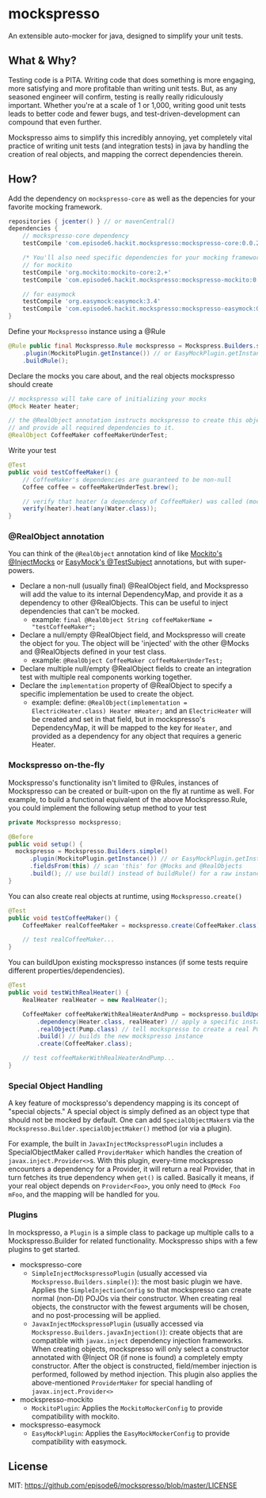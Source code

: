 # mockspresso
An extensible auto-mocker for java, designed to simplify your unit tests.

## What & Why?
Testing code is a PITA. Writing code that does something is more engaging, more satisfying and more profitable than writing unit tests. But, as any seasoned engineer will confirm, testing is really really ridiculously important. Whether you're at a scale of 1 or 1,000, writing good unit tests leads to better code and fewer bugs, and test-driven-development can compound that even further.

Mockspresso aims to simplify this incredibly annoying, yet completely vital practice of writing unit tests (and integration tests) in java by handling the creation of real objects, and mapping the correct dependencies therein.


## How?
Add the dependency on `mockspresso-core` as well as the depencies for your favorite mocking framework.
```groovy
repositories { jcenter() } // or mavenCentral()
dependencies {
    // mockspresso-core dependency
    testCompile 'com.episode6.hackit.mockspresso:mockspresso-core:0.0.2-SNAPSHOT'

    /* You'll also need specific dependencies for your mocking framework of choice */
    // for mockito
    testCompile 'org.mockito:mockito-core:2.+'
    testCompile 'com.episode6.hackit.mockspresso:mockspresso-mockito:0.0.2-SNAPSHOT'

    // for easymock
    testCompile 'org.easymock:easymock:3.4'
    testCompile 'com.episode6.hackit.mockspresso:mockspresso-easymock:0.0.2-SNAPSHOT'
}
```

Define your `Mockspresso` instance using a @Rule
```java
@Rule public final Mockspresso.Rule mockspresso = Mockspress.Builders.simple()
    .plugin(MockitoPlugin.getInstance()) // or EasyMockPlugin.getInstance()
    .buildRule();
```

Declare the mocks you care about, and the real objects mockspresso should create
```java
// mockspresso will take care of initializing your mocks
@Mock Heater heater;

// the @RealObject annotation instructs mockspresso to create this object
// and provide all required dependencies to it.
@RealObject CoffeeMaker coffeeMakerUnderTest;
```

Write your test
```java
@Test
public void testCoffeeMaker() {
    // CoffeeMaker's dependencies are guaranteed to be non-null
    Coffee coffee = coffeeMakerUnderTest.brew();

    // verify that heater (a dependency of CoffeeMaker) was called (mockito example)
    verify(heater).heat(any(Water.class));
}
```

### @RealObject annotation
You can think of the `@RealObject` annotation kind of like [Mockito's @InjectMocks](https://static.javadoc.io/org.mockito/mockito-core/2.7.19/org/mockito/InjectMocks.html) or [EasyMock's @TestSubject](http://easymock.org/api/org/easymock/TestSubject.html) annotations, but with super-powers.
- Declare a non-null (usually final) @RealObject field, and Mockspresso will add the value to its internal DependencyMap, and provide it as a dependency to other @RealObjects. This can be useful to inject dependencies that can't be mocked.
  - example: `final @RealObject String coffeeMakerName = "testCoffeeMaker";`
- Declare a null/empty @RealObject field, and Mockspresso will create the object for you. The object will be 'injected' with the other @Mocks and @RealObjects defined in your test class.
  - example: `@RealObject CoffeeMaker coffeeMakerUnderTest;`
- Declare multiple null/empty @RealObject fields to create an integration test with multiple real components working together.
- Declare the `implementation` property of @RealObject to specify a specific implementation be used to create the object.
  - example: define: `@RealObject(implementation = ElectricHeater.class) Heater mHeater;` and an `ElectricHeater` will be created and set in that field, but in mockspresso's DependencyMap, it will be mapped to the key for `Heater`, and provided as a dependency for any object that requires a generic Heater.


### Mockspresso on-the-fly
Mockspresso's functionality isn't limited to @Rules, instances of Mockspresso can be created or built-upon on the fly at runtime as well. For example, to build a functional equivalent of the above Mockspresso.Rule, you could implement the following setup method to your test
```java
private Mockspresso mockspresso;

@Before
public void setup() {
  mockspresso = Mockspresso.Builders.simple()
      .plugin(MockitoPlugin.getInstance()) // or EasyMockPlugin.getInstance()
      .fieldsFrom(this) // scan 'this' for @Mocks and @RealObjects
      .build(); // use build() instead of buildRule() for a raw instance of Mockspresso
}
```

You can also create real objects at runtime, using `Mockspresso.create()`
```java
@Test
public void testCoffeeMaker() {
    CoffeeMaker realCoffeeMaker = mockspresso.create(CoffeeMaker.class);

    // test realCoffeeMaker...
}
```

You can buildUpon existing mockspresso instances (if some tests require different properties/dependencies).
```java
@Test
public void testWithRealHeater() {
    RealHeater realHeater = new RealHeater();

    CoffeeMaker coffeeMakerWithRealHeaterAndPump = mockspresso.buildUpon()
        .dependency(Heater.class, realHeater) // apply a specific instance of a Heater dependency.
        .realObject(Pump.class) // tell mockspresso to create a real Pump instead of mocking it.
        .build() // builds the new mockspresso instance
        .create(CoffeeMaker.class);

    // test coffeeMakerWithRealHeaterAndPump...
}
```

### Special Object Handling
A key feature of mockspresso's dependency mapping is its concept of "special objects." A special object is simply defined as an object type that should not be mocked by default. One can add `SpecialObjectMaker`s via the `Mockspresso.Builder.specialObjectMaker()` method (or via a plugin).

For example, the built in `JavaxInjectMockspressoPlugin` includes a SpecialObjectMaker called `ProviderMaker` which handles the creation of `javax.inject.Provider<>`s. With this plugin, every-time mockspresso encounters a dependency for a Provider, it will return a real Provider, that in turn fetches its true dependency when `get()` is called. Basically it means, if your real object depends on `Provider<Foo>`, you only need to `@Mock Foo mFoo`, and the mapping will be handled for you.


### Plugins
In mockspresso, a `Plugin` is a simple class to package up multiple calls to a Mockspresso.Builder for related functionality. Mockspresso ships with a few plugins to get started.
- mockspresso-core
  - `SimpleInjectMockspressoPlugin` (usually accessed via `Mockspresso.Builders.simple()`): the most basic plugin we have. Applies the `SimpleInjectionConfig` so that mockspresso can create normal (non-DI) POJOs via their constructor. When creating real objects, the constructor with the fewest arguments will be chosen, and no post-processing will be applied.
  - `JavaxInjectMockspressoPlugin` (usually accessed via `Mockspresso.Builders.javaxInjection()`): create objects that are compatible with `javax.inject` dependency injection frameworks. When creating objects, mockspresso will only select a constructor annotated with @Inject OR (if none is found) a completely empty constructor. After the object is constructed, field/member injection is performed, followed by method injection. This plugin also applies the above-mentioned `ProviderMaker` for special handling of `javax.inject.Provider<>`
- mockspresso-mockito
  - `MockitoPlugin`: Applies the `MockitoMockerConfig` to provide compatibility with mockito.
- mockspresso-easymock
  - `EasyMockPlugin`: Applies the `EasyMockMockerConfig` to provide compatibility with easymock.

## License
MIT: https://github.com/episode6/mockspresso/blob/master/LICENSE